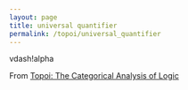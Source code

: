 ```yaml
---
layout: page
title: universal quantifier
permalink: /topoi/universal_quantifier
---
```

vdash!alpha


From [Topoi: The Categorical Analysis of Logic](https://mathgloss.github.io/MathGloss/topoi.html)